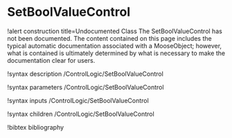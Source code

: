 <!-- MOOSE Documentation Stub: Remove this when content is added. -->

# SetBoolValueControl

!alert construction title=Undocumented Class
The SetBoolValueControl has not been documented. The content contained on this page includes the
typical automatic documentation associated with a MooseObject; however, what is contained is
ultimately determined by what is necessary to make the documentation clear for users.

!syntax description /ControlLogic/SetBoolValueControl

!syntax parameters /ControlLogic/SetBoolValueControl

!syntax inputs /ControlLogic/SetBoolValueControl

!syntax children /ControlLogic/SetBoolValueControl

!bibtex bibliography
